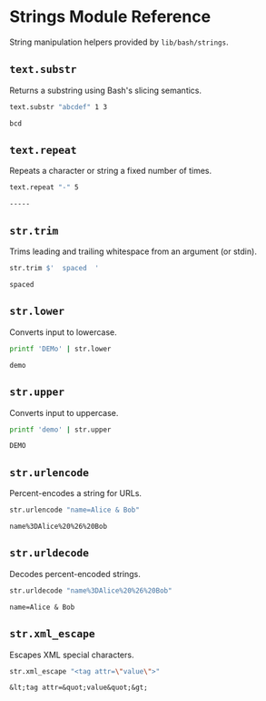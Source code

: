 # Strings Module Reference

String manipulation helpers provided by `lib/bash/strings`.

## `text.substr`
Returns a substring using Bash's slicing semantics.

```bash
text.substr "abcdef" 1 3
```

```text
bcd
```

## `text.repeat`
Repeats a character or string a fixed number of times.

```bash
text.repeat "-" 5
```

```text
-----
```

## `str.trim`
Trims leading and trailing whitespace from an argument (or stdin).

```bash
str.trim $'  spaced  '
```

```text
spaced
```

## `str.lower`
Converts input to lowercase.

```bash
printf 'DEMo' | str.lower
```

```text
demo
```

## `str.upper`
Converts input to uppercase.

```bash
printf 'demo' | str.upper
```

```text
DEMO
```

## `str.urlencode`
Percent-encodes a string for URLs.

```bash
str.urlencode "name=Alice & Bob"
```

```text
name%3DAlice%20%26%20Bob
```

## `str.urldecode`
Decodes percent-encoded strings.

```bash
str.urldecode "name%3DAlice%20%26%20Bob"
```

```text
name=Alice & Bob
```

## `str.xml_escape`
Escapes XML special characters.

```bash
str.xml_escape "<tag attr=\"value\">"
```

```text
&lt;tag attr=&quot;value&quot;&gt;
```
